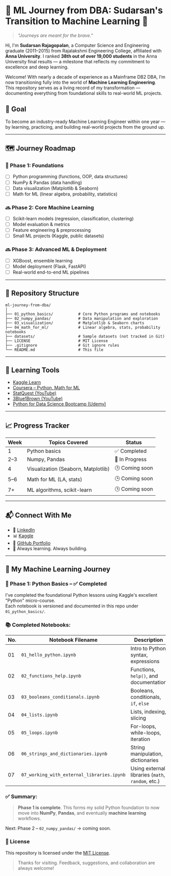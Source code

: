 # 🧠 ML Journey from DBA: Sudarsan's Transition to Machine Learning 🚀

> *"Journeys are meant for the brave."*

Hi, I'm **Sudarsan Rajagopalan**, a Computer Science and Engineering graduate (2011–2015) from Rajalakshmi Engineering College, affiliated with **Anna University**. I ranked **38th out of over 19,000 students** in the Anna University final results — a milestone that reflects my commitment to excellence and deep learning.

Welcome! With nearly a decade of experience as a Mainframe DB2 DBA, I’m now transitioning fully into the world of **Machine Learning Engineering**. This repository serves as a living record of my transformation — documenting everything from foundational skills to real-world ML projects.

## 🎯 Goal

To become an industry-ready Machine Learning Engineer within one year — by learning, practicing, and building real-world projects from the ground up.

---

## 🗺️ Journey Roadmap

### 🔄 Phase 1: Foundations
- [ ] Python programming (functions, OOP, data structures)
- [ ] NumPy & Pandas (data handling)
- [ ] Data visualization (Matplotlib & Seaborn)
- [ ] Math for ML (linear algebra, probability, statistics)

### 🔜 Phase 2: Core Machine Learning
- [ ] Scikit-learn models (regression, classification, clustering)
- [ ] Model evaluation & metrics
- [ ] Feature engineering & preprocessing
- [ ] Small ML projects (Kaggle, public datasets)

### 🔜 Phase 3: Advanced ML & Deployment
- [ ] XGBoost, ensemble learning
- [ ] Model deployment (Flask, FastAPI)
- [ ] Real-world end-to-end ML pipelines

---

## 🧪 Repository Structure

```text
ml-journey-from-dba/
│
├── 01_python_basics/           # Core Python programs and notebooks
├── 02_numpy_pandas/            # Data manipulation and exploration
├── 03_visualization/           # Matplotlib & Seaborn charts
├── 04_math_for_ml/             # Linear algebra, stats, probability notebooks
├── datasets/                   # Sample datasets (not tracked in Git)
├── LICENSE                     # MIT License
├── .gitignore                  # Git ignore rules
└── README.md                   # This file
```

---

## 🧠 Learning Tools

- [Kaggle Learn](https://www.kaggle.com/learn)
- [Coursera – Python, Math for ML](https://www.coursera.org/)
- [StatQuest (YouTube)](https://www.youtube.com/user/joshstarmer)
- [3Blue1Brown (YouTube)](https://www.youtube.com/@3blue1brown)
- [Python for Data Science Bootcamp (Udemy)](https://www.udemy.com/course/python-for-data-science-and-machine-learning-bootcamp/)

---

## 📈 Progress Tracker
| Week | Topics Covered                      | Status          |
|------|-------------------------------------|-----------------|
| 1    | Python basics                       | ✅ Completed    |
| 2–3  | Numpy, Pandas                       | 🔄 In Progress  |
| 4    | Visualization (Seaborn, Matplotlib) | 🕒 Coming soon  |
| 5–6  | Math for ML (LA, stats)             | 🕒 Coming soon  |
| 7+   | ML algorithms, scikit-learn         | 🕒 Coming soon  |

---

## 📬 Connect With Me

- 💼 [LinkedIn](https://www.linkedin.com/in/sudarsan-rajagopalan-17572b61)
- 📊 [Kaggle](https://www.kaggle.com/sudarsanr)
- 🐍 [GitHub Portfolio](https://github.com/SudarsanRajagopalan)
- 🧠 Always learning. Always building.

---

## 🚀 My Machine Learning Journey

### 🧠 Phase 1: Python Basics – ✅ Completed

I've completed the foundational Python lessons using Kaggle's excellent "Python" micro-course.  
Each notebook is versioned and documented in this repo under `01_python_basics/`.

### 📚 Completed Notebooks:

| No.| Notebook Filename | Description |
|----|-------------------|-------------|
| 01 | `01_hello_python.ipynb` | Intro to Python syntax, expressions |
| 02 | `02_functions_help.ipynb` | Functions, `help()`, and documentation |
| 03 | `03_booleans_conditionals.ipynb` | Booleans, conditionals, `if`, `else` |
| 04 | `04_lists.ipynb` | Lists, indexing, slicing |
| 05 | `05_loops.ipynb` | For-loops, while-loops, iteration |
| 06 | `06_strings_and_dictionaries.ipynb` | String manipulation, dictionaries |
| 07 | `07_working_with_external_libraries.ipynb` | Using external libraries (`math`, `random`, etc.) |

### ✅ Summary:
> **Phase 1 is complete**. This forms my solid Python foundation to now move into **NumPy**, **Pandas**, and eventually **machine learning** workflows.

Next: Phase 2 – `02_numpy_pandas/` → coming soon.


### 🔖 License

This repository is licensed under the [MIT License](LICENSE).

> Thanks for visiting. Feedback, suggestions, and collaboration are always welcome!
